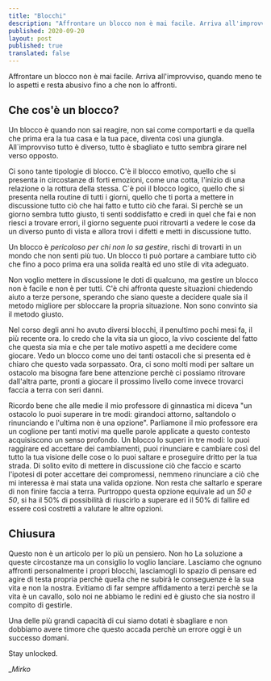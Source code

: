 ```yaml
---
title: "Blocchi"
description: "Affrontare un blocco non è mai facile. Arriva all'improvviso, quando meno te lo aspetti e resta abusivo fino a che non lo affronti."
published: 2020-09-20
layout: post
published: true
translated: false
---
```

Affrontare un blocco non è mai facile. Arriva all'improvviso, quando meno te lo aspetti e resta abusivo fino a che non lo affronti.

## Che cos'è un blocco?
Un blocco è quando non sai reagire, non sai come comportarti e da quella che prima era la tua casa e la tua pace, diventa così una giungla. All`improvviso tutto è diverso, tutto è sbagliato e tutto sembra girare nel verso opposto.

Ci sono tante tipologie di blocco. C'è il blocco emotivo, quello che si presenta in circostanze di forti emozioni, come una cotta, l'inizio di una relazione o la rottura della stessa. C`è poi il blocco logico, quello che si presenta nella routine di tutti i giorni, quello che ti porta a mettere in discussione tutto ciò che hai fatto e tutto ciò che farai. Si perchè se un giorno sembra tutto giusto, ti senti soddisfatto e credi in quel che fai e non riesci a trovare errori, il giorno seguente puoi ritrovarti a vedere le cose da un diverso punto di vista e allora trovi i difetti e metti in discussione tutto.

Un blocco è _pericoloso per chi non lo sa gestire_, rischi di trovarti in un mondo che non senti più tuo. Un blocco ti può portare a cambiare tutto ciò che fino a poco prima era una solida realtà ed uno stile di vita adeguato.

Non voglio mettere in discussione le doti di qualcuno, ma gestire un blocco non è facile e non è per tutti. C'è chi affronta queste situazioni chiedendo aiuto a terze persone, sperando che siano queste a decidere quale sia il metodo migliore per sbloccare la propria situazione. Non sono convinto sia il metodo giusto.

Nel corso degli anni ho avuto diversi blocchi, il penultimo pochi mesi fa, il più recente ora. Io credo che la vita sia un gioco, la vivo cosciente del fatto che questa sia mia e che per tale motivo aspetti a me decidere come giocare. Vedo un blocco come uno dei tanti ostacoli che si presenta ed è chiaro che questo vada sorpassato. Ora, ci sono molti modi per saltare un ostacolo ma bisogna fare bene attenzione perchè ci possiamo ritrovare dall'altra parte, pronti a giocare il prossimo livello come invece trovarci faccia a terra con seri danni.

Ricordo bene che alle medie il mio professore di ginnastica mi diceva "un ostacolo lo puoi superare in tre modi: girandoci attorno, saltandolo o rinunciando e l'ultima non è una opzione". Parliamone il mio professore era un coglione per tanti motivi ma quelle parole applicate a questo contesto acquisiscono un senso profondo. Un blocco lo superi in tre modi: lo puoi raggirare ed accettare dei cambiamenti, puoi rinunciare e cambiare così del tutto la tua visione delle cose o lo puoi saltare e proseguire dritto per la tua strada. Di solito evito di mettere in discussione ciò che faccio e scarto l'ipotesi di poter accettare dei compromessi, nemmeno rinunciare a ciò che mi interessa è mai stata una valida opzione. Non resta che saltarlo e sperare di non finire faccia a terra. Purtroppo questa opzione equivale ad un _50 e 50_, si ha il 50% di possibilità di riuscirlo a superare ed il 50% di fallire ed essere così costretti a valutare le altre opzioni.

## Chiusura
Questo non è un articolo per lo più un pensiero. Non ho La soluzione a queste circostanze ma un consiglio lo voglio lanciare. Lasciamo che ognuno affronti personalmente i propri blocchi, lasciamogli lo spazio di pensare ed agire di testa propria perchè quella che ne subirà le conseguenze è la sua vita e non la nostra. Evitiamo di far sempre affidamento a terzi perchè se la vita è un cavallo, solo noi ne abbiamo le redini ed è giusto che sia nostro il compito di gestirle.

Una delle più grandi capacità di cui siamo dotati è sbagliare e non dobbiamo avere timore che questo accada perchè un errore oggi è un successo domani.

Stay unlocked.

__Mirko_